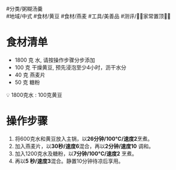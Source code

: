 #分类/粥糊汤羹  
#地域/中式 
#食材/黄豆 #食材/燕麦 
#工具/美善品 
#测评/📌📌家常置顶📌📌 

# 食材清单

- 1800 克 水, 请按操作步骤分步添加
- 100 克 干燥黄豆, 预先浸泡至少4小时，沥干水分
- 40 克 燕麦片
- 50 克 糖粉

<aside> 💡 1800克水 : 100克黄豆

</aside>

# 操作步骤

1. 将600克水和黄豆放入主锅，以**26分钟/100°C/速度2**烹煮。
2. 加入燕麦片，以**30秒/速度6**混合，再以**2分钟/速度10** 调和。
3. 加入1200克水及糖粉，以**7分钟/100°C/速度2** 烹煮。
4. 再以**5 秒/速度3**混合。静置10分钟待凉后享用。